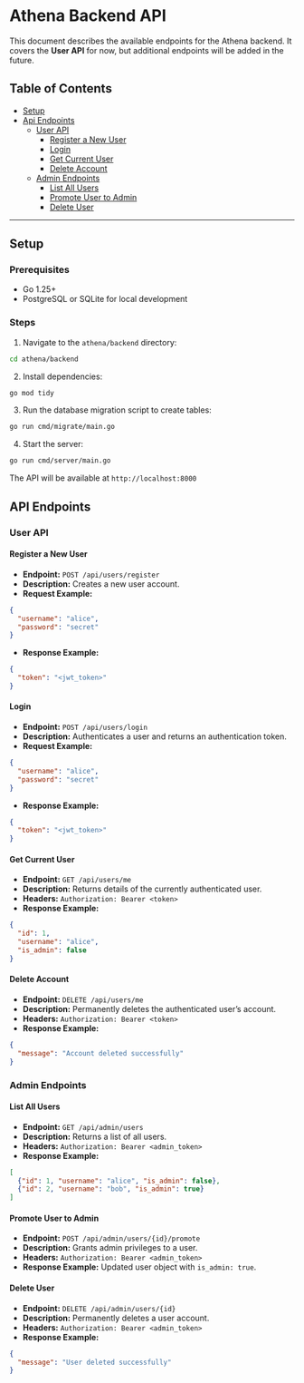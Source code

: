 # Athena Backend API

This document describes the available endpoints for the Athena backend. It covers the **User API** for now,
but additional endpoints will be added in the future.

## Table of Contents

- [Setup](#setup)
- [Api Endpoints](#api-endpoints)
    - [User API](#user-api)
      - [Register a New User](#register-a-new-user)
      - [Login](#login)
      - [Get Current User](#get-current-user)
      - [Delete Account](#delete-account)
    - [Admin Endpoints](#admin-endpoints)
      - [List All Users](#list-all-users)
      - [Promote User to Admin](#promote-user-to-admin)
      - [Delete User](#delete-user)

---

## Setup

### Prerequisites

- Go 1.25+
- PostgreSQL or SQLite for local development

### Steps

1. Navigate to the `athena/backend` directory:

```bash
cd athena/backend
```

2. Install dependencies:

```bash
go mod tidy
```

3. Run the database migration script to create tables:

```bash
go run cmd/migrate/main.go
```

4. Start the server:

```bash
go run cmd/server/main.go
```

The API will be available at `http://localhost:8000`

## API Endpoints

### User API

#### Register a New User

- **Endpoint:** `POST /api/users/register`
- **Description:** Creates a new user account.
- **Request Example:**
```json
{
  "username": "alice",
  "password": "secret"
}
```

- **Response Example:**

```json
{
  "token": "<jwt_token>"
}
```

#### Login

- **Endpoint:** `POST /api/users/login`
- **Description:** Authenticates a user and returns an authentication token.
- **Request Example:**

```json
{
  "username": "alice",
  "password": "secret"
}
```

- **Response Example:**

```json
{
  "token": "<jwt_token>"
}
```

#### Get Current User

- **Endpoint:** `GET /api/users/me`
- **Description:** Returns details of the currently authenticated user.
- **Headers:** `Authorization: Bearer <token>`
- **Response Example:**

```json
{
  "id": 1,
  "username": "alice",
  "is_admin": false
}
```

#### Delete Account

- **Endpoint:** `DELETE /api/users/me`
- **Description:** Permanently deletes the authenticated user’s account.
- **Headers:** `Authorization: Bearer <token>`
- **Response Example:**

```json
{
  "message": "Account deleted successfully"
}
```


### Admin Endpoints

#### List All Users

- **Endpoint:** `GET /api/admin/users`
- **Description:** Returns a list of all users.
- **Headers:** `Authorization: Bearer <admin_token>`
- **Response Example:**

```json
[
  {"id": 1, "username": "alice", "is_admin": false},
  {"id": 2, "username": "bob", "is_admin": true}
]
```

#### Promote User to Admin

- **Endpoint:** `POST /api/admin/users/{id}/promote`
- **Description:** Grants admin privileges to a user.
- **Headers:** `Authorization: Bearer <admin_token>`
- **Response Example:** Updated user object with `is_admin: true`.

#### Delete User

- **Endpoint:** `DELETE /api/admin/users/{id}`
- **Description:** Permanently deletes a user account.
- **Headers:** `Authorization: Bearer <admin_token>`
- **Response Example:**

```json
{
  "message": "User deleted successfully"
}
```
